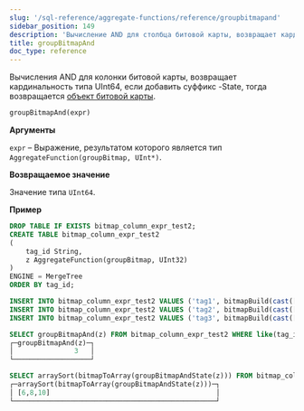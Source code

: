 ```yaml
---
slug: '/sql-reference/aggregate-functions/reference/groupbitmapand'
sidebar_position: 149
description: 'Вычисление AND для столбца битовой карты, возвращает кардинальность'
title: groupBitmapAnd
doc_type: reference
---
```

Вычисления AND для колонки битовой карты, возвращает кардинальность типа UInt64, если добавить суффикс -State, тогда возвращается [объект битовой карты](../../../sql-reference/functions/bitmap-functions.md).

```sql
groupBitmapAnd(expr)
```

**Аргументы**

`expr` – Выражение, результатом которого является тип `AggregateFunction(groupBitmap, UInt*)`.

**Возвращаемое значение**

Значение типа `UInt64`.

**Пример**

```sql
DROP TABLE IF EXISTS bitmap_column_expr_test2;
CREATE TABLE bitmap_column_expr_test2
(
    tag_id String,
    z AggregateFunction(groupBitmap, UInt32)
)
ENGINE = MergeTree
ORDER BY tag_id;

INSERT INTO bitmap_column_expr_test2 VALUES ('tag1', bitmapBuild(cast([1,2,3,4,5,6,7,8,9,10] AS Array(UInt32))));
INSERT INTO bitmap_column_expr_test2 VALUES ('tag2', bitmapBuild(cast([6,7,8,9,10,11,12,13,14,15] AS Array(UInt32))));
INSERT INTO bitmap_column_expr_test2 VALUES ('tag3', bitmapBuild(cast([2,4,6,8,10,12] AS Array(UInt32))));

SELECT groupBitmapAnd(z) FROM bitmap_column_expr_test2 WHERE like(tag_id, 'tag%');
┌─groupBitmapAnd(z)─┐
│               3   │
└───────────────────┘

SELECT arraySort(bitmapToArray(groupBitmapAndState(z))) FROM bitmap_column_expr_test2 WHERE like(tag_id, 'tag%');
┌─arraySort(bitmapToArray(groupBitmapAndState(z)))─┐
│ [6,8,10]                                         │
└──────────────────────────────────────────────────┘
```